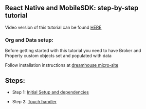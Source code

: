 ## React Native and MobileSDK: step-by-step tutorial

Video version of this tutorial can be found [HERE](/tutorial_video/README.md)

### Org and Data setup:

Before getting started with this tutorial you need to have Broker and Property custom objects set and populated with data

Follow installation instructions at [dreamhouse micro-site](http://dreamhouse-site.herokuapp.com/installation/)

## Steps:

* Step 1: [Initial Setup and dependencies](/tutorial/step01_cleanup_and_dependencies/)

* Step 2: [Touch handler](/tutorial/step02_touch_handler/)

